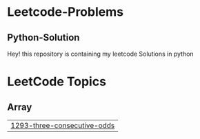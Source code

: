 # Leetcode-Problems 
## Python-Solution
Hey! this repository is containing my leetcode Solutions in python

<!---LeetCode Topics Start-->
# LeetCode Topics
## Array
|  |
| ------- |
| [1293-three-consecutive-odds](https://github.com/y2010-ops/Leetcode-Problems--Python-Solution/tree/master/1293-three-consecutive-odds) |
<!---LeetCode Topics End-->